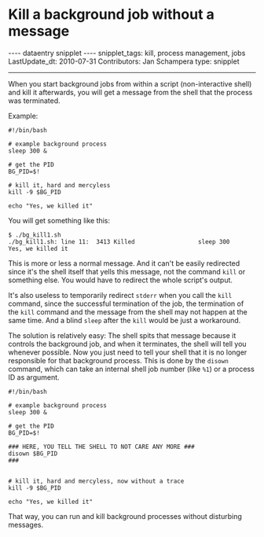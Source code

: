 # Kill a background job without a message

---- dataentry snipplet ---- snipplet_tags: kill, process
management, jobs LastUpdate_dt: 2010-07-31 Contributors: Jan Schampera
type: snipplet

------------------------------------------------------------------------

When you start background jobs from within a script (non-interactive
shell) and kill it afterwards, you will get a message from the shell
that the process was terminated.

Example:

    #!/bin/bash

    # example background process
    sleep 300 &

    # get the PID
    BG_PID=$!

    # kill it, hard and mercyless
    kill -9 $BG_PID

    echo "Yes, we killed it"

You will get something like this:

    $ ./bg_kill1.sh
    ./bg_kill1.sh: line 11:  3413 Killed                  sleep 300
    Yes, we killed it

This is more or less a normal message. And it can't be easily
redirected since it's the shell itself that yells this message, not the
command `kill` or something else. You would have to redirect the whole
script's output.

It's also useless to temporarily redirect `stderr` when you call the
`kill` command, since the successful termination of the job, the
termination of the `kill` command and the message from the shell may not
happen at the same time. And a blind `sleep` after the `kill` would be
just a workaround.

The solution is relatively easy: The shell spits that message because it
controls the background job, and when it terminates, the shell will tell
you whenever possible. Now you just need to tell your shell that it is
no longer responsible for that background process. This is done by the
`disown` command, which can take an internal shell job number (like
`%1`) or a process ID as argument.

    #!/bin/bash

    # example background process
    sleep 300 &

    # get the PID
    BG_PID=$!

    ### HERE, YOU TELL THE SHELL TO NOT CARE ANY MORE ###
    disown $BG_PID
    ###


    # kill it, hard and mercyless, now without a trace
    kill -9 $BG_PID

    echo "Yes, we killed it"

That way, you can run and kill background processes without disturbing
messages.
